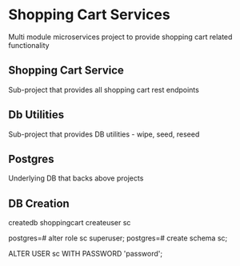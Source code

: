 # Shopping Cart Services

Multi module microservices project to provide shopping cart related functionality

## Shopping Cart Service

Sub-project that provides all shopping cart rest endpoints

## Db Utilities

Sub-project that provides DB utilities - wipe, seed, reseed

## Postgres

Underlying DB that backs above projects

## DB Creation

createdb shoppingcart
createuser sc

postgres=# alter role sc superuser;
postgres=# create schema sc;

ALTER USER sc WITH PASSWORD 'password';